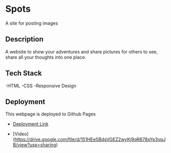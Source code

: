 # Spots

A site for posting images

## Description

A website to show your adventures and share pictures for others to see,
share all your thoughts into one place.

## Tech Stack

-HTML
-CSS
-Responsive Design

## Deployment

This webpage is deployed to Github Pages

-   [Deployment Link](https://luidelson.github.io/se_project_spots/)

-   [Video] (https://drive.google.com/file/d/151HEeSBdsVGEZ2wyKj9qR678sYe3yqJB/view?usp=sharing)
